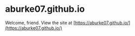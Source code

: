 # aburke07.github.io

Welcome, friend. View the site at [https://aburke07.github.io/](https://aburke07.github.io/)
